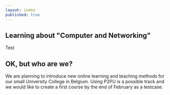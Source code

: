 ```yaml
---
layout: index
published: true
---
```


## Learning about "Computer and Networking"

Test
		
## OK, but who are we?

We are planning to introduce new online learning and teaching methods for our small University College in Belgium. Using P2PU is a possible track and we would like to create a first course by the end of February as a testcase.
